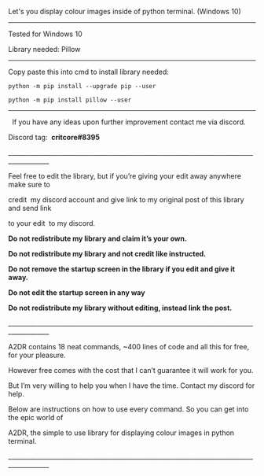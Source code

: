 
Let's you display colour images inside of python terminal. (Windows 10)

___________________________________________________________________________________________

Tested for Windows 10

Library needed: Pillow  

___________________________________________________________________________________________

Copy paste this into cmd to install library needed:

```
python -m pip install --upgrade pip --user

python -m pip install pillow --user

```

___________________________________________________________________________________________
   
If you have any ideas upon further improvement contact me via discord.

Discord tag:  **critcore#8395**

___________________________________________________________________________________________ 

Feel free to edit the library, but if you’re giving your edit away anywhere make sure to 

credit  my discord account and give link to my original post of this library and send link 

to your edit  to my discord.     

**Do not redistribute my library and claim it’s your own.**

**Do not redistribute my library and not credit like instructed.**  

**Do not remove the startup screen in the library if you edit and give it away.**   

**Do not edit the startup screen in any way**  

**Do not redistribute my library without editing, instead link the post.**

___________________________________________________________________________________________    

A2DR contains 18 neat commands, ~400 lines of code and all this for free, for your pleasure.    

However free comes with the cost that I can’t guarantee it will work for you. 

But I’m very willing to help you when I have the time. Contact my discord for help.    

 

Below are instructions on how to use every command. So you can get into the epic world of  

A2DR, the simple to use library for displaying colour images in python terminal.  

___________________________________________________________________________________________                 
